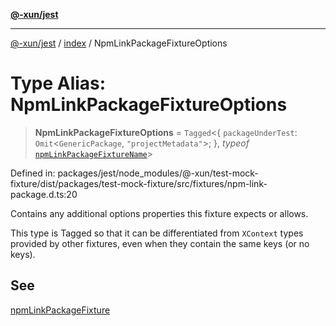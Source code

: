 [**@-xun/jest**](../../README.md)

***

[@-xun/jest](../../README.md) / [index](../README.md) / NpmLinkPackageFixtureOptions

# Type Alias: NpmLinkPackageFixtureOptions

> **NpmLinkPackageFixtureOptions** = `Tagged`\<\{ `packageUnderTest`: `Omit`\<`GenericPackage`, `"projectMetadata"`\>; \}, *typeof* [`npmLinkPackageFixtureName`](../variables/npmLinkPackageFixtureName.md)\>

Defined in: packages/jest/node\_modules/@-xun/test-mock-fixture/dist/packages/test-mock-fixture/src/fixtures/npm-link-package.d.ts:20

Contains any additional options properties this fixture expects or allows.

This type is Tagged so that it can be differentiated from `XContext`
types provided by other fixtures, even when they contain the same keys (or no
keys).

## See

[npmLinkPackageFixture](../functions/npmLinkPackageFixture.md)
